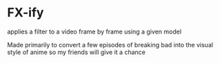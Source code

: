 # FX-ify
applies a filter to a video frame by frame using a given model


Made primarily to convert a few episodes of breaking bad into the visual style of anime so my friends will give it a chance
